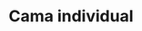 ---
layout: ../../../layouts/ProductLayout.astro
title: 'Cama individual'
description: 'Fabricación de cama individual.'
slug: '/products/camas/individual-2'
pubDate: 2022-07-02
image:
    url: '/images/webp/camas/individual-2.webp'
    alt: 'The Astro logo on a dark background with a pink glow.'
    metaurl: '/images/jpeg/camas/individual-2.jpeg'
tags: ["astro", "blogging", "learning in public"]
---